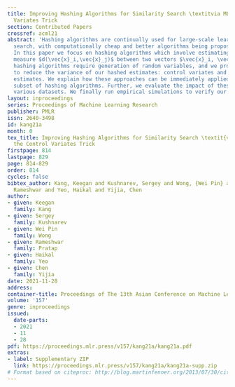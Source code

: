 ```yaml
---
title: Improving Hashing Algorithms for Similarity Search \textitvia MLE and the Control
  Variates Trick
section: Contributed Papers
crossref: acml21
abstract: 'Hashing algorithms are continually used for large-scale learning and similarity
  search, with computationally cheap and better algorithms being proposed every year.
  In this paper we focus on hashing algorithms which involve estimating a distance
  measure $d(\vec{x}_i,\vec{x}_j)$ between two vectors $\vec{x}_i, \vec{x}_j$. Such
  hashing algorithms require generation of random variables, and we propose two approaches
  to reduce the variance of our hashed estimates: control variates and maximum likelihood
  estimates. We explain how these approaches can be immediately applied to a wide
  subset of hashing algorithms. Further, we evaluate the impact of these methods on
  various datasets. We finally run empirical simulations to verify our results.'
layout: inproceedings
series: Proceedings of Machine Learning Research
publisher: PMLR
issn: 2640-3498
id: kang21a
month: 0
tex_title: Improving Hashing Algorithms for Similarity Search \textit{via} MLE and
  the Control Variates Trick
firstpage: 814
lastpage: 829
page: 814-829
order: 814
cycles: false
bibtex_author: Kang, Keegan and Kushnarev, Sergey and Wong, {Wei Pin} and Pratap,
  Rameshwar and Yeo, Haikal and Yijia, Chen
author:
- given: Keegan
  family: Kang
- given: Sergey
  family: Kushnarev
- given: Wei Pin
  family: Wong
- given: Rameshwar
  family: Pratap
- given: Haikal
  family: Yeo
- given: Chen
  family: Yijia
date: 2021-11-28
address:
container-title: Proceedings of The 13th Asian Conference on Machine Learning
volume: '157'
genre: inproceedings
issued:
  date-parts:
  - 2021
  - 11
  - 28
pdf: https://proceedings.mlr.press/v157/kang21a/kang21a.pdf
extras:
- label: Supplementary ZIP
  link: https://proceedings.mlr.press/v157/kang21a/kang21a-supp.zip
# Format based on citeproc: http://blog.martinfenner.org/2013/07/30/citeproc-yaml-for-bibliographies/
---
```

